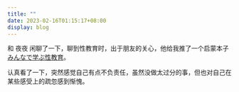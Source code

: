 ```yaml
---
title: ""
date: 2023-02-16T01:15:17+08:00
display: blog
---
```


和 夜夜 闲聊了一下，聊到性教育时，出于朋友的关心，他给我推了一个启蒙本子 [みんなで学ぶ性教育](https://www.amazon.de/%E8%8A%B1%E9%AD%81VTuber%E7%94%B1%E5%AE%87%E9%9C%A7-%E3%81%BF%E3%82%93%E3%81%AA%E3%81%A7%E5%AD%A6%E3%81%B6%E6%80%A7%E6%95%99%E8%82%B2-%E3%82%B5%E3%82%AF%E3%83%A9%E3%83%A0%E3%83%83%E3%82%AF/dp/4773027223)。

认真看了一下，突然感觉自己有点不负责任，虽然没做太过分的事，但也对自己在某些感受上的疏忽感到惭愧。
